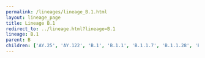 ```yaml
---
permalink: /lineages/lineage_B.1.html
layout: lineage_page
title: Lineage B.1
redirect_to: ../lineage.html?lineage=B.1
lineage: B.1
parent: B
children: ['AY.25', 'AY.122', 'B.1', 'B.1.1', 'B.1.1.7', 'B.1.1.28', 'B.1.1.50', 'B.1.1.529', 'B.1.2', 'B.1.351', 'B.1.617', 'B.1.617.2', 'BA.1', 'BA.1.1', 'BA.1.1.14', 'BA.1.15', 'BA.1.17', 'BA.1.17.2', 'BA.1.21', 'BA.2', 'BA.2.3', 'BA.2.3.2', 'BA.2.3.21', 'BA.2.9', 'BA.2.10.1', 'BA.2.12.1', 'BA.2.13', 'BA.2.23', 'BA.2.36', 'BA.2.56', 'BA.2.65', 'BA.2.75', 'BA.2.75.2', 'BA.2.75.5', 'BA.2.86', 'BA.4', 'BA.4.1', 'BA.4.1.8', 'BA.4.1.9', 'BA.4.1.11', 'BA.4.6', 'BA.4.6.5', 'BA.5', 'BA.5.1', 'BA.5.1.1', 'BA.5.1.4', 'BA.5.1.12', 'BA.5.1.15', 'BA.5.1.22', 'BA.5.1.23', 'BA.5.1.26', 'BA.5.1.30', 'BA.5.1.35', 'BA.5.1.38', 'BA.5.2', 'BA.5.2.1', 'BA.5.2.2', 'BA.5.2.6', 'BA.5.2.9', 'BA.5.2.12', 'BA.5.2.20', 'BA.5.2.21', 'BA.5.2.22', 'BA.5.2.23', 'BA.5.2.24', 'BA.5.2.26', 'BA.5.2.28', 'BA.5.2.34', 'BA.5.2.35', 'BA.5.2.36', 'BA.5.2.43', 'BA.5.2.47', 'BA.5.2.48', 'BA.5.2.49', 'BA.5.2.50', 'BA.5.2.57', 'BA.5.2.58', 'BA.5.2.59', 'BA.5.3', 'BA.5.3.1', 'BA.5.3.2', 'BA.5.3.5', 'BA.5.5', 'BA.5.6', 'BA.5.11', 'BA.5.12', 'P.1']
---
```

